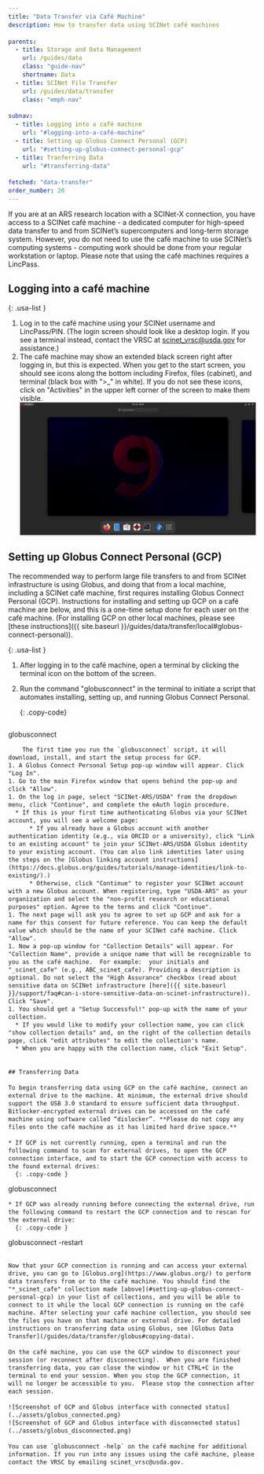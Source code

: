```yaml
---
title: "Data Transfer via Café Machine"
description: How to transfer data using SCINet café machines

parents:
  - title: Storage and Data Management
    url: /guides/data
    class: "guide-nav"
    shortname: Data
  - title: SCINet File Transfer
    url: /guides/data/transfer
    class: "emph-nav"

subnav:
  - title: Logging into a café machine
    url: "#logging-into-a-café-machine"
  - title: Setting up Globus Connect Personal (GCP)
    url: "#setting-up-globus-connect-personal-gcp"
  - title: Tranferring Data
    url: "#transferring-data"

fetched: "data-transfer"
order_number: 20
---
```


If you are at an ARS research location with a SCINet-X connection, you have access to a SCINet café machine - a dedicated computer for high-speed data transfer to and from SCINet’s supercomputers and long-term storage system. <!--excerpt--> However, you do not need to use the café machine to use SCINet’s computing systems - computing work should be done from your regular workstation or laptop. Please note that using the café machines requires a LincPass. 

## Logging into a café machine

{: .usa-list }
1. Log in to the café machine using your SCINet username and LincPass/PIN. (The login screen should look like a desktop login.  If you see a terminal instead, contact the VRSC at scinet_vrsc@usda.gov for assistance.)
2. The café machine may show an extended black screen right after logging in, but this is expected. When you get to the start screen, you should see icons along the bottom including Firefox, files (cabinet), and terminal (black box with ">_" in white).  If you do not see these icons, click on "Activities" in the upper left corner of the screen to make them visible.  
    ![Screenshot of the desktop with icon dock](../assets/cafe_desktop_ribbon.png)

## Setting up Globus Connect Personal (GCP) 

The recommended way to perform large file transfers to and from SCINet infrastructure is using Globus, and doing that from a local machine, including a SCINet café machine, first requires installing Globus Connect Personal (GCP). Instructions for installing and setting up GCP on a café machine are below, and this is a one-time setup done for each user on the café machine. (For installing GCP on other local machines, please see [these instructions]({{ site.baseurl }}/guides/data/transfer/local#globus-connect-personal)).

{: .usa-list }
1. After logging in to the café machine, open a terminal by clicking the terminal icon on the bottom of the screen. 
1. Run the command "globusconnect" in the terminal to initiate a script that automates installing, setting up, and running Globus Connect Personal.

    {: .copy-code}
    ```
globusconnect
```
    The first time you run the `globusconnect` script, it will download, install, and start the setup process for GCP.
1. A Globus Connect Personal Setup pop-up window will appear. Click "Log In".  
1. Go to the main Firefox window that opens behind the pop-up and click "Allow".  
1. On the log in page, select "SCINet-ARS/USDA" from the dropdown menu, click "Continue", and complete the eAuth login procedure.  
  * If this is your first time authenticating Globus via your SCINet account, you will see a welcome page:
      * If you already have a Globus account with another authentication identity (e.g., via ORCID or a university), click "Link to an existing account" to join your SCINet-ARS/USDA Globus identity to your existing account. (You can also link identities later using the steps on the [Globus linking account instructions](https://docs.globus.org/guides/tutorials/manage-identities/link-to-existing/).)  
      * Otherwise, click "Continue" to register your SCINet account with a new Globus account. When registering, type "USDA-ARS" as your organization and select the "non-profit research or educational purposes" option. Agree to the terms and click "Continue".  
1. The next page will ask you to agree to set up GCP and ask for a name for this consent for future reference. You can keep the default value which should be the name of your SCINet café machine. Click "Allow".  
1. Now a pop-up window for "Collection Details" will appear. For "Collection Name", provide a unique name that will be recognizable to you as the café machine.  For example:  your initials and "_scinet_cafe" (e.g., ABC_scinet_cafe). Providing a description is optional. Do not select the "High Assurance" checkbox (read about sensitive data on SCINet infrastructure [here]({{ site.baseurl }}/support/faq#can-i-store-sensitive-data-on-scinet-infrastructure)). Click "Save".  
1. You should get a "Setup Successful!" pop-up with the name of your collection.  
  * If you would like to modify your collection name, you can click "show collection details" and, on the right of the collection details page, click "edit attributes" to edit the collection's name.  
  * When you are happy with the collection name, click "Exit Setup".  


## Transferring Data 

To begin transferring data using GCP on the café machine, connect an external drive to the machine. At minimum, the external drive should support the USB 3.0 standard to ensure sufficient data throughput. Bitlocker-encrypted external drives can be accessed on the café machine using software called “dislocker”. **Please do not copy any files onto the café machine as it has limited hard drive space.** 

* If GCP is not currently running, open a terminal and run the following command to scan for external drives, to open the GCP connection interface, and to start the GCP connection with access to the found external drives:
  {: .copy-code }
```
globusconnect
``` 
* If GCP was already running before connecting the external drive, run the following command to restart the GCP connection and to rescan for the external drive:
  {: .copy-code }
```
globusconnect -restart
```   

Now that your GCP connection is running and can access your external drive, you can go to [Globus.org](https://www.globus.org/) to perform data transfers from or to the café machine. You should find the "*_scinet_cafe" collection made [above](#setting-up-globus-connect-personal-gcp) in your list of collections, and you will be able to connect to it while the local GCP connection is running on the café machine. After selecting your café machine collection, you should see the files you have on that machine or external drive. For detailed instructions on transferring data using Globus, see [Globus Data Transfer](/guides/data/transfer/globus#copying-data). 

On the café machine, you can use the GCP window to disconnect your session (or reconnect after disconnecting).  When you are finished transferring data, you can close the window or hit CTRL+C in the terminal to end your session. When you stop the GCP connection, it will no longer be accessible to you.  Please stop the connection after each session. 

![Screenshot of GCP and Globus interface with connected status](../assets/globus_connected.png)
![Screenshot of GCP and Globus interface with disconnected status](../assets/globus_disconnected.png)

You can use `globusconnect -help` on the café machine for additional information. If you run into any issues using the café machine, please contact the VRSC by emailing scinet_vrsc@usda.gov.  


